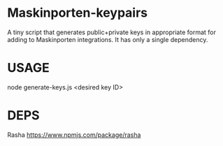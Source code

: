 # Maskinporten-keypairs
A tiny script that generates public+private keys in appropriate format for adding to Maskinporten integrations.
It has only a single dependency.

# USAGE
node generate-keys.js \<desired key ID>

# DEPS
Rasha https://www.npmjs.com/package/rasha
